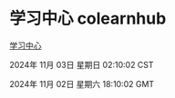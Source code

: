 # 学习中心 colearnhub
[学习中心](http://219.139.197.74:56308/colearnhub/)

2024年 11月 03日 星期日 02:10:02 CST

2024年 11月 02日 星期六 18:10:02 GMT
